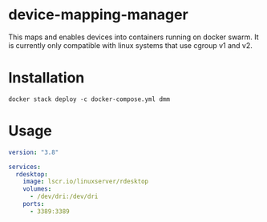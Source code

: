 # device-mapping-manager

This maps and enables devices into containers running on docker swarm. It is currently only compatible with linux systems that use cgroup v1 and v2.

# Installation

`docker stack deploy -c docker-compose.yml dmm`

# Usage

```yaml
version: "3.8"

services:
  rdesktop:
    image: lscr.io/linuxserver/rdesktop
    volumes:
      - /dev/dri:/dev/dri
    ports:
      - 3389:3389

```
